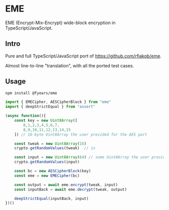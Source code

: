 # EME

EME (Encrypt-Mix-Encrypt) wide-block encryption in TypeScript/JavaScript.

## Intro

Pure and full TypeScript/JavaScript port of <https://github.com/rfjakob/eme>.

Almost line-to-line "translation", with all the ported test cases.

## Usage

```bash
npm install @fyears/eme
```

```typescript
import { EMECipher, AESCipherBlock } from "eme"
import { deepStrictEqual } from "assert"

(async function(){
    const key = new Uint8Array([
        0,1,2,3,4,5,6,7,
        8,9,10,11,12,13,14,15
    ]) // 16-byte Uint8Array the user provided for the AES part

    const tweak = new Uint8Array(16)
    crypto.getRandomValues(tweak)  // iv

    const input = new Uint8Array(64) // some Uint8Array the user provided
    crypto.getRandomValues(input)

    const bc = new AESCipherBlock(key)
    const eme = new EMECipher(bc)

    const output = await eme.encrypt(tweak, input)
    const inputBack = await eme.decrypt(tweak, output)

    deepStrictEqual(inputBack, input)
})()
```

